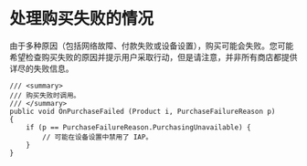 处理购买失败的情况
====================

由于多种原因（包括网络故障、付款失败或设备设置），购买可能会失败。您可能希望检查购买失败的原因并提示用户采取行动，但是请注意，并非所有商店都提供详尽的失败信息。

````
/// <summary>
/// 购买失败时调用。
/// </summary>
public void OnPurchaseFailed (Product i, PurchaseFailureReason p)
{
    if (p == PurchaseFailureReason.PurchasingUnavailable) {
        // 可能在设备设置中禁用了 IAP。
    }
}
````
